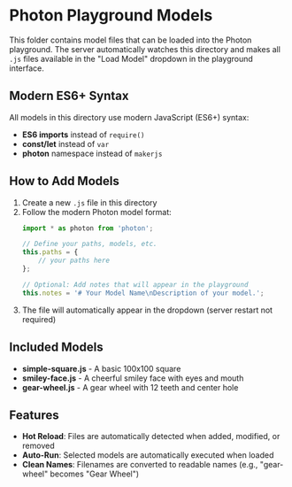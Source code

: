 # Photon Playground Models

This folder contains model files that can be loaded into the Photon playground. The server automatically watches this directory and makes all `.js` files available in the "Load Model" dropdown in the playground interface.

## Modern ES6+ Syntax

All models in this directory use modern JavaScript (ES6+) syntax:
- **ES6 imports** instead of `require()`
- **const/let** instead of `var`
- **photon** namespace instead of `makerjs`

## How to Add Models

1. Create a new `.js` file in this directory
2. Follow the modern Photon model format:
   ```javascript
   import * as photon from 'photon';
   
   // Define your paths, models, etc.
   this.paths = {
       // your paths here
   };
   
   // Optional: Add notes that will appear in the playground
   this.notes = '# Your Model Name\nDescription of your model.';
   ```
3. The file will automatically appear in the dropdown (server restart not required)

## Included Models

- **simple-square.js** - A basic 100x100 square
- **smiley-face.js** - A cheerful smiley face with eyes and mouth
- **gear-wheel.js** - A gear wheel with 12 teeth and center hole

## Features

- **Hot Reload**: Files are automatically detected when added, modified, or removed
- **Auto-Run**: Selected models are automatically executed when loaded
- **Clean Names**: Filenames are converted to readable names (e.g., "gear-wheel" becomes "Gear Wheel")
